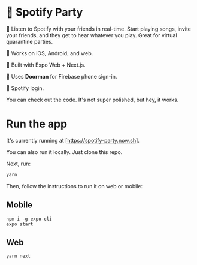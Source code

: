 # 🎸 Spotify Party

🎹  Listen to Spotify with your friends in real-time. Start playing songs, invite your friends, and they get to hear whatever you play. Great for virtual quarantine parties.

📱 Works on iOS, Android, and web.

🤖 Built with Expo Web + Next.js.

🚪 Uses **Doorman** for Firebase phone sign-in.

🎵 Spotify login.

You can check out the code. It's not super polished, but hey, it works.

# Run the app

It's currently running at [https://spotify-party.now.sh].

You can also run it locally. Just clone this repo.

Next, run: 

```sh
yarn
```

Then, follow the instructions to run it on web or mobile:

## Mobile

```
npm i -g expo-cli
expo start
```

## Web
```
yarn next
```
